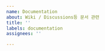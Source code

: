 ```yaml
---
name: Documentation
about: Wiki / Discussions등 문서 관련
title: ''
labels: documentation
assignees: ''

---
```



